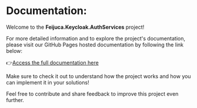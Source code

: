# Documentation:

Welcome to the **Feijuca.Keycloak.AuthServices** project!

For more detailed information and to explore the project's documentation, please visit our GitHub Pages hosted documentation by following the link below:

👉[Access the full documentation here](https://coderaw-io.github.io/Feijuca.Auth/)

Make sure to check it out to understand how the project works and how you can implement it in your solutions!

Feel free to contribute and share feedback to improve this project even further.
